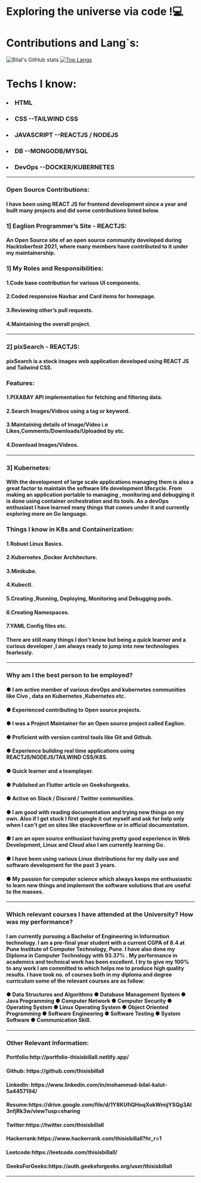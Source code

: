 <h1>Exploring the universe via code !💻</h1>
<!-- 
<img src= "https://github.com/thisisbillall/thisisbillall/blob/main/img/Banner.jpg"/> -->


<h1><b>Contributions and Lang`s:</b></h1>

![Bilal's GitHub stats](https://github-readme-stats.vercel.app/api?username=thisisbillall&show_icons=true)
[![Top Langs](https://github-readme-stats.vercel.app/api/top-langs/?username=thisisbillall)](https://github.com/thisisbillall/github-readme-stats)

<!-- <h1><b>Socials:</b></h1>
<table align="center">
  <tr>
      <th><a href="https://twitter.com/thisisbillall"><img height="30" src="https://github.com/WaylonWalker/WaylonWalker/blob/main/icon/twitter.png?raw=true"></a>&nbsp;&nbsp;</th>
      <th><a href="https://www.linkedin.com/in/mohammad-bilal-5a4457194/"><img height="30" src="https://github.com/WaylonWalker/WaylonWalker/blob/main/icon/linkedin.png?raw=true"></a></th>
      <th><a href="https://www.instagram.com/thisisbillall/"><img height="30" src="https://github.com/WaylonWalker/WaylonWalker/blob/main/icon/instagram.jpg?raw=true"></a>&nbsp;&nbsp;
    </th>
     <th><a href="https://www.hackerrank.com/thisisbillall"><img height="30" src="./img/hack.png"></a>&nbsp;&nbsp;</th>
      <th><a href="https://leetcode.com/thisisbillall/"><img height="30" src="./img/leet.png"></a>&nbsp;&nbsp;</th>

  </tr>
</table> -->


<h1><b>Techs I know: </b></h1>
<h3><b><li>HTML</li></b></h3>
<h3><b><li>CSS --TAILWIND CSS</li></b></h3>
<h3><b><li>JAVASCRIPT --REACTJS / NODEJS</li></b></h3>
<h3><b><li>DB --MONGODB/MYSQL</li></b></h3>
<h3><b><li>DevOps --DOCKER/KUBERNETES</li></b></h3>

<hr/>

<h3><b>Open Source Contributions:</b></h3>
<h4> I have been using REACT JS for frontend development since a year and built many projects and did some contributions listed below. </h4>
 
<h3><b>1] Eaglion Programmer’s Site - REACTJS:</b></h3>

<h4>An Open Source site of an open source community developed during Hacktoberfest 2021, where many members have contributed to it under my maintainership.</h4>

<h3><b>1] My Roles and Responsibilities:</b></h3>

<h4>1.Code base contribution for various UI components.</h4>
<h4>2.Coded responsive Navbar and Card items for homepage.</h4>
<h4>3.Reviewing other’s pull requests. </h4>
<h4>4.Maintaining the overall project.</h4>

<hr/>


<h3><b>2] pixSearch - REACTJS:</b></h3>

<h4>pixSearch is a stock images web application developed using REACT JS  and Tailwind CSS.</h4>
<h3><b>Features:</b></h3>

<h4>1.PIXABAY API implementation for fetching and filtering data.</h4>
<h4>2.Search Images/Videos using a tag or keyword.</h4>
<h4>3.Maintaining details of Image/Video i.e Likes,Comments/Downloads/Uploaded by etc.</h4>
<h4>4.Download Images/Videos. </h4>

<hr/>


<h3><b>3] Kubernetes:</b></h3>
<h4>With the development of large scale applications managing them is also a great factor to maintain the software life development lifecycle. From making an application portable to  managing , monitoring and debugging it is done using container orchestration and its tools. As a devOps enthusiast I have learned many things that comes under it and currently exploring more on Go language.</h4>

<h3><b>Things I know in K8s and Containerization:</b></h3>
<h4>1.Robust Linux Basics.</h4>
<h4>2.Kubernetes ,Docker Architecture.</h4>
<h4><b>3.Minikube.</b></h4>
<h4><b>4.Kubectl.</b></h4>
<h4><b>5.Creating ,Running, Deploying, Monitoring and Debugging pods.</b></h4>
<h4><b>6.Creating Namespaces.</b></h4>
<h4><b>7.YAML Config files etc.</b></h4>
<h4><b>There are still many things I don't know but being a quick learner and a curious developer ,I am always ready to jump into new technologies fearlessly.</b></h4>

<hr/>

<h3>Why am I the best person to be employed? </h3>
<h4><b>●	I am active member of various devOps and kubernetes communities like Civo , data on Kubernetes ,Kubernetes etc.</b></h4>
<h4><b>●	Experienced contributing to Open source projects.</b></h4>
<h4><b>●	I was a Project Maintainer for an Open source project called Eaglion.</b></h4>
<h4><b>●	Proficient with version control tools like Git and Github.</b></h4>
<h4><b>●	Experience building real time applications using REACTJS/NODEJS/TAILWIND CSS/K8S.</b></h4>
<h4><b>●	Quick learner and a teamplayer.</b></h4>
<h4><b>●	Published an Flutter article  on Geeksforgeeks.</b></h4>
<h4><b>●	Active on Slack / Discord / Twitter communities.</b></h4>
<h4><b>●	I am good with reading documentation and trying new things on my own. Also if I get stuck I first google it out myself and ask for help only when I can't get on sites like stackoverflow or in official documentation. </b></h4>
<h4><b>●	 I am an open source enthusiast having pretty good experience in Web Development, Linux and Cloud also I am currently learning Go. </b></h4>
<h4><b>●	 I have been using various Linux distributions for my daily use and software development for the past 3 years. </b></h4>
<h4><b>●	My passion for computer science which always keeps me enthusiastic to learn new things and implement the software solutions that are useful to the masses. </b></h4>



<hr/>

 <h3><b>Which relevant courses I have  attended at the University? How was my performance?</b></h3>
<h4>
 I am currently pursuing a Bachelor of Engineering in Information technology. I am a pre-final year student with a current CGPA of 8.4 at Pune Institute of Computer Technology, Pune. I have also done my Diploma in Computer Technology with 93.37% . My performance in academics and technical work has been excellent. I try to give my 100% to any work I am committed to which helps me to produce high quality results. I have took no. of courses both in my diploma and degree curriculum some of the relevant courses are as follow:
 </h4>
<h4><b>
● Data Structures and Algorithms ● Database Management System ● Java Programming ● Computer Network ● Computer Security ● Operating System ● Linux Operating System ● Object Oriented Programming ● Software Engineering ● Software Testing ● System Software ● Communication Skill.
 </b></h4>
<hr/>


<h3><b>Other Relevant Information:</b></h3>

<h4><b>Portfolio:http://portfolio-thisisbillall.netlify.app/</b></h4>
<h4><b>Github: https://github.com/thisisbillall</b></h4>
<h4><b>LinkedIn: https://www.linkedin.com/in/mohammad-bilal-kalut-5a4457194/</b></h4>
<h4><b>Resume:https://drive.google.com/file/d/1Y8KUfiQHoqXokWmijYSQg3Al3nfjRk3w/view?usp=sharing</b></h4>
<h4><b>Twitter:https://twitter.com/thisisbillall</b></h4>
<h4><b>Hackerrank:https://www.hackerrank.com/thisisbillall?hr_r=1</b></h4>
<h4><b>Leetcode:https://leetcode.com/thisisbillall/</b></h4>
<h4><b>GeeksForGeeks:https://auth.geeksforgeeks.org/user/thisisbillall</b></h4>

<hr/>




